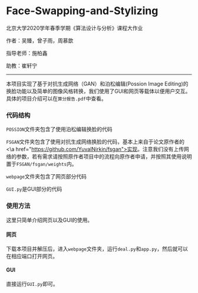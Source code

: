 # Face-Swapping-and-Stylizing
北京大学2020学年春季学期《算法设计与分析》课程大作业

作者：吴臻，曾子雨，周慕歆

指导老师：施柏鑫

助教：崔轩宁

---

本项目实现了基于对抗生成网络（GAN）和泊松编辑(Possion Image Editing)的换脸功能以及简单的图像风格转换，我们使用了GUI和网页等载体以便用户交互。
具体的项目介绍可以在`算分报告.pdf`中查看。

### 代码结构

`POSSION`文件夹包含了使用泊松编辑换脸的代码

`FSGAN`文件夹包含了使用对抗生成网络换脸的代码，基本上来自于论文原作者的<\a href="https://github.com/YuvalNirkin/fsgan">实现</a>。注意我们没有上传网络的参数，若有需求请按照原作者项目中的流程向原作者申请，并按照其使用说明置于`FSGAN/fsgan/weights`内。

`webpage`文件夹包含了网页部分代码

`GUI.py`是GUI部分的代码

### 使用方法

这里只简单介绍网页以及GUI的使用。

#### 网页

下载本项目并解压后，进入`webpage`文件夹，运行`deal.py`和`app.py`，然后就可以在相应端口打开网页。

#### GUI

直接运行`GUI.py`即可。
